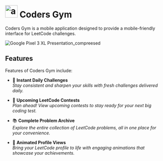 # <img src="https://github.com/GouravShDev/codersgym/blob/main/android/app/src/main/res/mipmap-xhdpi/ic_launcher.png?raw=true" alt="app_icon" height="40"/>  Coders Gym

Coders Gym is a mobile application designed to provide a mobile-friendly interface for LeetCode challenges.

![Google Pixel 3 XL Presentation_compreesed](https://github.com/user-attachments/assets/283c4010-bb11-48f5-9c12-de19437bfef8)

## Features

Features of Coders Gym include:
- 📖 **Instant Daily Challenges**  
  *Stay consistent and sharpen your skills with fresh challenges delivered daily.*

- 📅 **Upcoming LeetCode Contests**  
  *Plan ahead! View upcoming contests to stay ready for your next big coding test.*

- 📚 **Complete Problem Archive**  
  *Explore the entire collection of LeetCode problems, all in one place for your convenience.*

- 🎨 **Animated Profile Views**  
  *Bring your LeetCode profile to life with engaging animations that showcase your achievements.*
